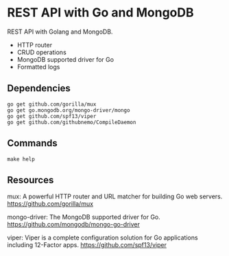 # REST API with Go and MongoDB
REST API with Golang and MongoDB.
* HTTP router
* CRUD operations
* MongoDB supported driver for Go
* Formatted logs

## Dependencies
``go get github.com/gorilla/mux``  
``go get go.mongodb.org/mongo-driver/mongo``  
``go get github.com/spf13/viper``  
``go get github.com/githubnemo/CompileDaemon``

## Commands
``make help``


## Resources
mux: A powerful HTTP router and URL matcher for building Go web servers. https://github.com/gorilla/mux

mongo-driver: The MongoDB supported driver for Go. https://github.com/mongodb/mongo-go-driver

viper: Viper is a complete configuration solution for Go applications including 12-Factor apps. https://github.com/spf13/viper
